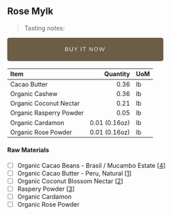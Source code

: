## Rose Mylk
> Tasting notes:

[![Buy Now](/assets/images/buy-now.png "Buy Now")](https://shop.osocra.com/collections/bars/products/21070415)

| Item | Quantity | UoM  |
| :---     | ---:    | :--- |
| Cacao Butter   | 0.36    | lb    |
| Organic Cashew     | 0.36      | lb      |
| Organic Coconut Nectar     | 0.21      | lb      |
| Organic Rasperry Powder     | 0.05      | lb      |
| Organic Cardamon     | 0.01 (0.16oz)      | lb      |
| Organic Rose Powder  | 0.01 (0.16oz)      | lb      |

#### Raw Materials
- [ ] Organic Cacao Beans - Brasil / Mucambo Estate [[4](/vendors)]
- [ ] Organic Cacao Butter - Peru, Natural [[1](/vendors)]
- [ ] Organic Coconut Blossom Nectar [[2](/vendors)]
- [ ] Raspery Powder [[3](/vendors)]
- [ ] Organic Cardamon 
- [ ] Organic Rose Powder
